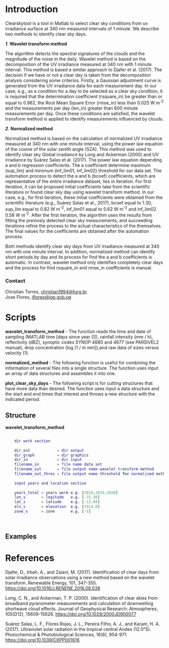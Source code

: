 # Introduction

Clearskytool is a tool in Matlab to select clear sky conditions from uv irradiance surface at 340 nm 
measured intervals of 1 minute. We describe two methods to identify clear sky days.

***1***. **Wavelet transform method**

The algorithm detects the spectral signatures of the clouds and the magnitude of the noise in the daily. Wavelet 
method is based on the decomposition of the UV irradiance measured at 340 nm with 1 minute interval. 
This method is based a similar approach to Djafer et al. (2017). The decision if we have or not a clear day 
is taken from the decomposition analysis considering some criterios. Firstly, a Gaussian adjustment curve 
is generated from the UV irradiance data for each measurement day. In our case, e.g., as a condition for a 
day to be selected as a clear sky condition, it is required that the determination coefficient (rsquare_in) be 
greater than or equal to 0.982, the Root Mean Square Error (rmse_in) less than 0.025 W m<sup>-2</sup> and 
the measurements per day (len_in) greater than 600 minute measurements per day. Once these conditions are 
satisfied, the wavelet transform method is applied to identify measurements influenced by clouds.

***2***. **Normalized method**

Normalized method is based on the calculation of normalized UV irradiance measured at 340 nm with one minute 
interval, using the power law equation of the cosine of the solar zenith angle (SZA). This method was used to 
identify clear sky Global irradiance by Long and Ackerman (2000) and UV irradiance by Suárez Salas et al. (2017).
The power law equation depending a and b regression coefficients. The a coefficient determine maximum (sup_lim) 
and minimum (inf_lim01, inf_lim02) threshold for our data set. The automation process to detect the a and b (bcoef)
coefficients, which are representative of the entire irradiance dataset, lies in iteration. For first iteration, 
it can be proposed initial coefficients take from the scientific literature or found clear sky day using wavelet 
transform method. In our case, e.g., for first iteration, these initial coefficients were obtained from the 
scientific literature (e.g., Suárez Salas et al., 2017), bcoef equal to 1.30, sup_lim equal to 0.82 
W m<sup>-2</sup>, inf_lim01 equal to 0.62 W m<sup>-2</sup> and inf_lim02 0.58 W m<sup>-2</sup>. After the 
first iteration, the algorithm uses the results from fitting the previosly detected clear sky measurements, 
and succeeding iterations refine the process to the actual characteristics of the themselves.
The final values for the coefficients are obtained after the automation process.    

Both methods identify clear sky days from UV irradiance measured at 340 nm with one minute interval. In addition, 
normalized method can identify short periods by day and its process for find the a and b coefficients is 
automatic. In contrast, wavelet method only identifies completely clear days and the process for find 
rsquare_in and rmse_in coefficients is manual.

### Contact

Christian Torres, christian1994@furg.br <br>
Jose Flores, jflores@igp.gob.pe

# Scripts

**wavelet_transform_method** - The function reads the time and date of sampling (MATLAB time [days since year 0]), 
rainfall intensity (mm / h), reflectivity (dBZ), synoptic codes SYNOP 4680 and 4677 
(see PARSIVEL2 manual), drop concentration (log [1 / m mm]),and raw data of sizes versus velocity (1).

**normalized_method** - The following function is useful for combining the information of several files into a single structure.
The function uses input an array of data structures and assembles it into one.

**plot_clear_sky_days** - The following script is for cutting structures that have more 
data than desired. The function uses input a data structure and the start and end times 
that interest and throws a new structure with the indicated period.

## Structure

**wavelet_transform_method**

```Matlab

    dir work section
	
	dir_out            = dir output
	dir_graph          = dir graphics 
	dir_in             = dir input
	filename_in        = file name data set
	filename_out       = file output name wavelet transform method 
	filename_out_thres = file output name threshold for normalized method
    
    input years and location section
	
	years_total = years work e.g. [2018,2019,2020]
    lon_s       = logitude   e.g. [-75.30]
	lat_s       = latiude    e.g. [-12.04]
	elv_s       = elevation  e.g. [3314.0]
	zone_s      = zone       e.g. [-5]
	
	
```

## Examples



# References

Djafer, D., Irbah, A., and Zaiani, M. (2017). Identification of clear days from solar irradiance observations using 
a new method based on the wavelet transform. Renewable Energy, 101, 347-355. https://doi.org/10.1016/J.RENENE.2016.08.038

Long, C. N., and Ackerman, T. P. (2000). Identification of clear skies from broadband pyranometer measurements and 
calculation of downwelling shortwave cloud effects. Journal of Geophysical Research: Atmospheres, 105(D12), 
15609-15626. https://doi.org/10.1029/2000JD900077

Suárez Salas, L. F., Flores Rojas, J. L., Pereira Filho, A. J., and Karam, H. A. (2017). Ultraviolet solar radiation 
in the tropical central Andes (12.0°S). Photochemical & Photobiological Sciences, 16(6), 954-971. 
https://doi.org/10.1039/C6PP00161K

